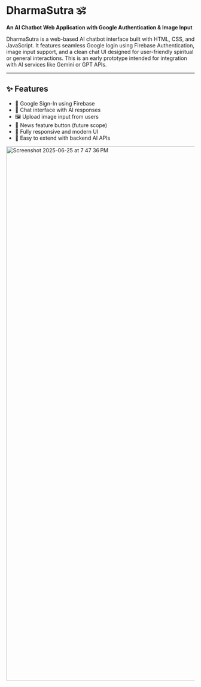 # DharmaSutra 🕉️  
**An AI Chatbot Web Application with Google Authentication & Image Input**

DharmaSutra is a web-based AI chatbot interface built with HTML, CSS, and JavaScript. It features seamless Google login using Firebase Authentication, image input support, and a clean chat UI designed for user-friendly spiritual or general interactions. This is an early prototype intended for integration with AI services like Gemini or GPT APIs.

---

## ✨ Features

- 🔐 Google Sign-In using Firebase
- 💬 Chat interface with AI responses
- 🖼️ Upload image input from users
- 📰 News feature button (future scope)
- 🎨 Fully responsive and modern UI
- 🔄 Easy to extend with backend AI APIs

<img width="1426" alt="Screenshot 2025-06-25 at 7 47 36 PM" src="https://github.com/user-attachments/assets/3d9f9aaa-588a-4544-b7d2-9ff62b1b8fc3" />
